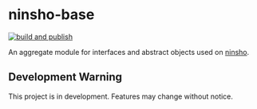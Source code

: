 # ninsho-base

[![build and publish](https://github.com/ninsho/ninsho-base/actions/workflows/run-build-and-publish.yml/badge.svg)](https://github.com/ninsho/ninsho-base/actions/workflows/run-build-and-publish.yml)

An aggregate module for interfaces and abstract objects used on [ninsho](https://www.npmjs.com/package/ninsho).

## Development Warning

This project is in development. Features may change without notice.

<!-- README.md -->
